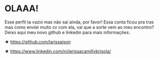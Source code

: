  # OLAAA! 
 
 Esse perfil ta vazio mas não sai ainda, por favor! Essa conta ficou pra tras mas como enviei muito cv com ela, vai que a sorte vem ao meu encontro? Deixo aqui meu novo github e linkedin para mais informações:
 
★ https://github.com/larissajson 

★ https://www.linkedin.com/in/larissacamillybrisola/
 
 

